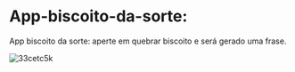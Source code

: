 # App-biscoito-da-sorte:

App biscoito da sorte: aperte em quebrar biscoito e será gerado uma frase.

![33cetc5k](https://github.com/paulosergio03/App-biscoito-da-sorte/assets/77760284/740d0721-a6d8-40fa-8f3a-4016fe662735)



